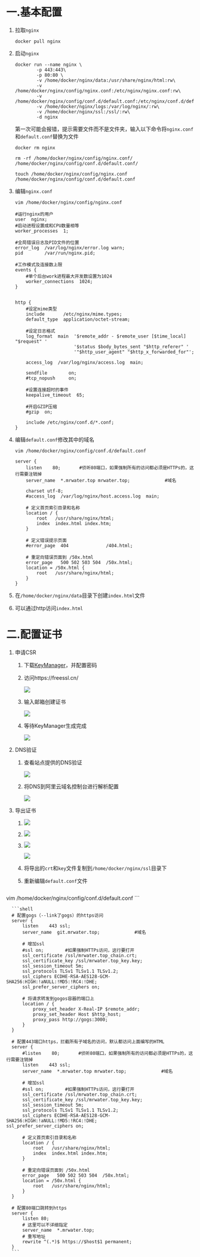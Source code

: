 # 一.基本配置

1. 拉取`nginx`

   ```shell
   docker pull nginx
   ```

2. 启动`nginx`

   ```shell
   docker run --name nginx \
           -p 443:443\
           -p 80:80 \
           -v /home/docker/nginx/data:/usr/share/nginx/html:rw\
           -v /home/docker/nginx/config/nginx.conf:/etc/nginx/nginx.conf:rw\
           -v /home/docker/nginx/config/conf.d/default.conf:/etc/nginx/conf.d/default.conf:rw\
           -v /home/docker/nginx/logs:/var/log/nginx/:rw\
           -v /home/docker/nginx/ssl:/ssl/:rw\
           -d nginx
   ```

   第一次可能会报错，提示需要文件而不是文件夹，输入以下命令将`nginx.conf`和`default.conf`替换为文件

   ```shell
   docker rm nginx
   
   rm -rf /home/docker/nginx/config/nginx.conf/ /home/docker/nginx/config/conf.d/default.conf/
   
   touch /home/docker/nginx/config/nginx.conf /home/docker/nginx/config/conf.d/default.conf
   ```

3. 编辑`nginx.conf`

   `vim /home/docker/nginx/config/nginx.conf`

   ```shell
   #运行nginx的用户
   user  nginx;
   #启动进程设置成和CPU数量相等
   worker_processes  1;
    
   #全局错误日志及PID文件的位置
   error_log  /var/log/nginx/error.log warn;
   pid        /var/run/nginx.pid;
    
   #工作模式及连接数上限
   events {
       #单个后台work进程最大并发数设置为1024
       worker_connections  1024;
   }
    
    
   http {
       #设定mime类型
       include       /etc/nginx/mime.types;
       default_type  application/octet-stream;
    
       #设定日志格式
       log_format  main  '$remote_addr - $remote_user [$time_local] "$request" '
                         '$status $body_bytes_sent "$http_referer" '
                         '"$http_user_agent" "$http_x_forwarded_for"';
    
       access_log  /var/log/nginx/access.log  main;
    
       sendfile        on;
       #tcp_nopush     on;
    
       #设置连接超时的事件
       keepalive_timeout  65;
    
       #开启GZIP压缩
       #gzip  on;
    
       include /etc/nginx/conf.d/*.conf;
   }
   ```

4. 编辑`default.conf`修改其中的域名

   `vim /home/docker/nginx/config/conf.d/default.conf`

   ```shell
   server {
       listen    80;       #侦听80端口，如果强制所有的访问都必须是HTTPs的，这行需要注销掉
       server_name  *.mrwater.top mrwater.top;             #域名
    
       charset utf-8;
       #access_log  /var/log/nginx/host.access.log  main;
    
       # 定义首页索引目录和名称
       location / {
           root   /usr/share/nginx/html;
           index  index.html index.htm;
       }
    
       # 定义错误提示页面
       #error_page  404              /404.html;
    
       # 重定向错误页面到 /50x.html
       error_page   500 502 503 504  /50x.html;
       location = /50x.html {
           root   /usr/share/nginx/html;
       }
   }
   ```

5. 在`/home/docker/nginx/data`目录下创建`index.html`文件

6. 可以通过http访问`index.html`

# 二.配置证书

1. 申请CSR

   1. 下载[KeyManager](https://keymanager.org)，并配置密码

   2. 访问https://freessl.cn/

      ![](https://raw.githubusercontent.com/MrWater233/PictureHost/master/20201013224526.png)

   3. 输入邮箱创建证书

      ![](https://raw.githubusercontent.com/MrWater233/PictureHost/master/20201013224546.png)

   4. 等待KeyManager生成完成

      ![](https://raw.githubusercontent.com/MrWater233/PictureHost/master/20201013223223.png)

2. DNS验证

   1. 查看站点提供的DNS验证

      ![](https://raw.githubusercontent.com/MrWater233/PictureHost/master/20201013222719.png)

   2. 将DNS到阿里云域名控制台进行解析配置

      ![](https://raw.githubusercontent.com/MrWater233/PictureHost/master/20201013222732.png)

3. 导出证书

   1. ![](https://raw.githubusercontent.com/MrWater233/PictureHost/master/20201013223653.png)

   2. ![](https://raw.githubusercontent.com/MrWater233/PictureHost/master/20201013224227.png)

   3. ![](https://raw.githubusercontent.com/MrWater233/PictureHost/master/20201013224452.png)

      ![](https://raw.githubusercontent.com/MrWater233/PictureHost/master/20201013224654.png)

   4. 将导出的`crt`和`key`文件复制到`/home/docker/nginx/ssl`目录下

   5. 重新编辑`default.conf`文件

      ```shell
vim /home/docker/nginx/config/conf.d/default.conf
      ```
      
      ```shell
      # 配置gogs（--link了gogs）的https访问
      server {
          listen    443 ssl;
          server_name  git.mrwater.top;             #域名
       
          # 增加ssl
          #ssl on;        #如果强制HTTPs访问，这行要打开
          ssl_certificate /ssl/mrwater.top_chain.crt;
          ssl_certificate_key /ssl/mrwater.top_key.key;
          ssl_session_timeout 5m;
          ssl_protocols TLSv1 TLSv1.1 TLSv1.2;
          ssl_ciphers ECDHE-RSA-AES128-GCM-SHA256:HIGH:!aNULL:!MD5:!RC4:!DHE;
          ssl_prefer_server_ciphers on;
       
          # 将请求转发到gogos容器的端口上
          location / {
              proxy_set_header X-Real-IP $remote_addr;
              proxy_set_header Host $http_host;
              proxy_pass http://gogs:3000;
          }
      }
      
      # 配置443端口https，拦截所有子域名的访问，默认都访问上面编写的HTML
      server {
          #listen    80;       #侦听80端口，如果强制所有的访问都必须是HTTPs的，这行需要注销掉
          listen    443 ssl;
          server_name  *.mrwater.top mrwater.top;             #域名
       
          # 增加ssl
          #ssl on;        #如果强制HTTPs访问，这行要打开
          ssl_certificate /ssl/mrwater.top_chain.crt;
          ssl_certificate_key /ssl/mrwater.top_key.key;
          ssl_session_timeout 5m;
          ssl_protocols TLSv1 TLSv1.1 TLSv1.2;
          ssl_ciphers ECDHE-RSA-AES128-GCM-SHA256:HIGH:!aNULL:!MD5:!RC4:!DHE;
    ssl_prefer_server_ciphers on;
       
          # 定义首页索引目录和名称
          location / {
              root   /usr/share/nginx/html;
              index  index.html index.htm;
          }
       
          # 重定向错误页面到 /50x.html
          error_page   500 502 503 504  /50x.html;
          location = /50x.html {
              root   /usr/share/nginx/html;
          }
      }
      
      # 配置80端口跳转到https
      server {
          listen 80;
          # 这里可以不详细指定
          server_name  *.mrwater.top;
          # 重写地址
          rewrite ^(.*)$ https://$host$1 permanent;
      }
      ```
      
      

